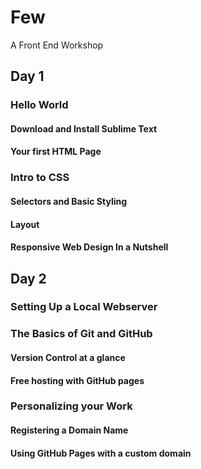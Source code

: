 # Few

A Front End Workshop

## Day 1

### Hello World

#### Download and Install Sublime Text

#### Your first HTML Page

### Intro to CSS

#### Selectors and Basic Styling

#### Layout

#### Responsive Web Design In a Nutshell

## Day 2

### Setting Up a Local Webserver

### The Basics of Git and GitHub

#### Version Control at a glance

#### Free hosting with GitHub pages

### Personalizing your Work

#### Registering a Domain Name

#### Using GitHub Pages with a custom domain



